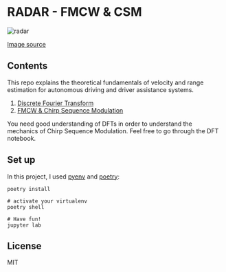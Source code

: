 # RADAR - FMCW & CSM

![radar](radar.jpg)

[Image source](https://www.bosch-mobility-solutions.de/de/produkte-und-services/pkw-und-leichte-nutzfahrzeuge/fahrerassistenzsysteme/linksabbiegeassistent/fernbereichsradarsensor/)

## Contents

This repo explains the theoretical fundamentals of velocity and range estimation for autonomous driving and driver assistance systems.

1. [Discrete Fourier Transform](./DFT.ipynb)
2. [FMCW & Chirp Sequence Modulation](./RADAR.ipynb)

You need good understanding of DFTs in order to understand the mechanics of Chirp Sequence Modulation. Feel free to go through the DFT notebook.

## Set up

In this project, I used [pyenv](https://github.com/pyenv/pyenv) and [poetry](https://python-poetry.org/docs/):

```shell
poetry install

# activate your virtualenv
poetry shell

# Have fun!
jupyter lab
```

## License

MIT